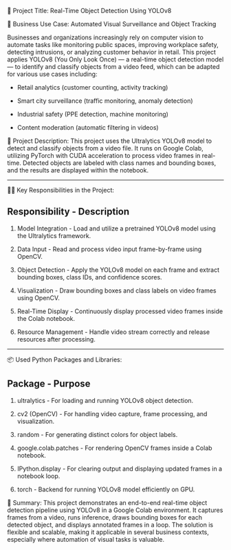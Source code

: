 🔖 Project Title:
Real-Time Object Detection Using YOLOv8 

💼 Business Use Case:
Automated Visual Surveillance and Object Tracking

Businesses and organizations increasingly rely on computer vision to automate tasks like monitoring public spaces, improving workplace safety, detecting intrusions, or analyzing customer behavior in retail. This project applies YOLOv8 (You Only Look Once) — a real-time object detection model — to identify and classify objects from a video feed, which can be adapted for various use cases including:

* Retail analytics (customer counting, activity tracking)

* Smart city surveillance (traffic monitoring, anomaly detection)

* Industrial safety (PPE detection, machine monitoring)

* Content moderation (automatic filtering in videos)


📄 Project Description:
This project uses the Ultralytics YOLOv8 model to detect and classify objects from a video file. It runs on Google Colab, utilizing PyTorch with CUDA acceleration to process video frames in real-time. Detected objects are labeled with class names and bounding boxes, and the results are displayed within the notebook.

-----------------------------------------------------------------------------------------------------------------------------------------------------------------------------------------------------------------

👨‍💻 Key Responsibilities in the Project:

Responsibility	       -              Description
-------------------------------------------------
1. Model Integration	      -         Load and utilize a pretrained YOLOv8 model using the Ultralytics framework.

2. Data Input	            -           Read and process video input frame-by-frame using OpenCV.

3. Object Detection	      -           Apply the YOLOv8 model on each frame and extract bounding boxes, class IDs, and confidence scores.

4. Visualization	          -         Draw bounding boxes and class labels on video frames using OpenCV.

5. Real-Time Display     	-           Continuously display processed video frames inside the Colab notebook.

6. Resource Management   	-           Handle video stream correctly and release resources after processing.

------------------------------------------------------------------------------------------------------------------------------------------------------------------------------------------------------------------

📦 Used Python Packages and Libraries:

Package	                -               Purpose
--------------------------------------------------

1. ultralytics              -          For loading and running YOLOv8 object detection.
 
2. cv2 (OpenCV)	            -          For handling video capture, frame processing, and visualization.

3. random	                  -          For generating distinct colors for object labels.

4. google.colab.patches	    -          For rendering OpenCV frames inside a Colab notebook.

5. IPython.display	          -        For clearing output and displaying updated frames in a notebook loop.

6. torch	                    -        Backend for running YOLOv8 model efficiently on GPU.


📌 Summary:
This project demonstrates an end-to-end real-time object detection pipeline using YOLOv8 in a Google Colab environment. It captures frames from a video, runs inference, draws bounding boxes for each detected object, and displays annotated frames in a loop. The solution is flexible and scalable, making it applicable in several business contexts, especially where automation of visual tasks is valuable.





















